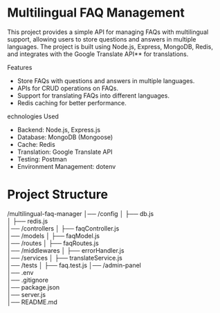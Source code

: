 # Multilingual FAQ Management

This project provides a simple API for managing FAQs with multilingual support, allowing users to store questions and answers in multiple languages. The project is built using Node.js, Express, MongoDB, Redis, and integrates with the Google Translate API** for translations.

Features
- Store FAQs with questions and answers in multiple languages.
- APIs for CRUD operations on FAQs.
- Support for translating FAQs into different languages.
- Redis caching for better performance.

echnologies Used
- Backend: Node.js, Express.js
- Database: MongoDB (Mongoose)
- Cache: Redis
- Translation: Google Translate API
- Testing: Postman
- Environment Management: dotenv

# Project Structure

/multilingual-faq-manager
│── /config
│   ├── db.js                 
│   ├── redis.js             
│── /controllers
│   ├── faqController.js      
│── /models
│   ├── faqModel.js           
│── /routes
│   ├── faqRoutes.js          
│── /middlewares
│   ├── errorHandler.js       
│── /services
│   ├── translateService.js   
│── /tests
│   ├── faq.test.js
│── /admin-panel             
│── .env                
│── .gitignore                              
│── package.json         
│── server.js      
│── README.md   
